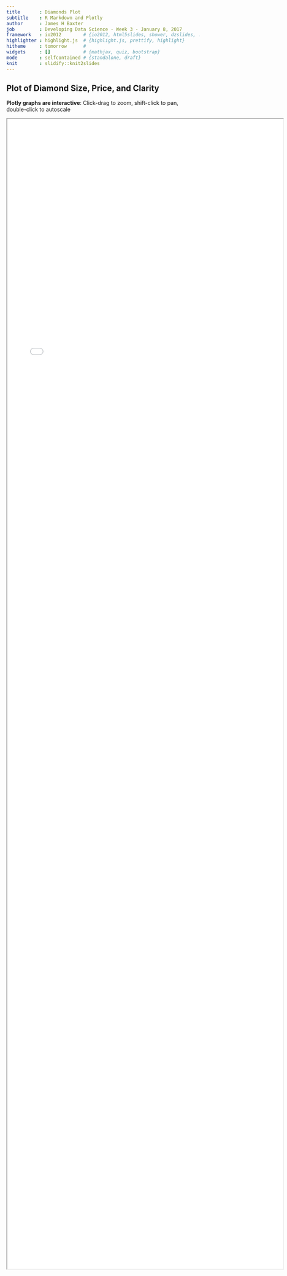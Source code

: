 ```yaml
---
title       : Diamonds Plot
subtitle    : R Markdown and Plotly
author      : James H Baxter
job         : Developing Data Science - Week 3 - January 8, 2017
framework   : io2012        # {io2012, html5slides, shower, dzslides, ...}
highlighter : highlight.js  # {highlight.js, prettify, highlight}
hitheme     : tomorrow      # 
widgets     : []            # {mathjax, quiz, bootstrap}
mode        : selfcontained # {standalone, draft}
knit        : slidify::knit2slides
---
```


<style>
.title-slide {
  /* background-color: #CBE7A5; */ /* #EDE0CF; ; #CA9F9D */
  background-color: #FFFFFF;
}

.title-slide hgroup > h1{
 font-family: 'Oswald', 'Helvetica', sanserif; 
}

.title-slide hgroup > h1, 
.title-slide hgroup > h2 {
  color: #535E43 ;  /* ; #EF5150*/
}
</style>

## Plot of Diamond Size, Price, and Clarity

__Plotly graphs are interactive__: Click-drag to zoom, shift-click to pan, double-click to autoscale  



<iframe src="demo.html" style="position:absolute;height:75%;width:75%"></iframe>

--- 

## The End

Thank you!






